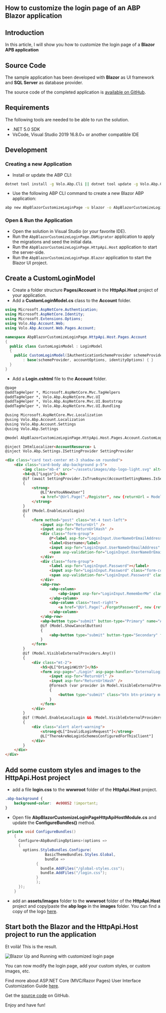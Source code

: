 ## How to customize the login page of an ABP Blazor application

## Introduction

In this article, I will show you how to customize the login page of a **Blazor APB application**

## Source Code

The sample application has been developed with **Blazor** as UI framework and **SQL Server** as database provider.

The source code of the completed application is [available on GitHub](https://github.com/bartvanhoey/AbpBlazorCustomizeLoginPage).

## Requirements

The following tools are needed to be able to run the solution.

* .NET 5.0 SDK
* VsCode, Visual Studio 2019 16.8.0+ or another compatible IDE

## Development

### Creating a new Application

* Install or update the ABP CLI:

```bash
dotnet tool install -g Volo.Abp.Cli || dotnet tool update -g Volo.Abp.Cli
```

* Use the following ABP CLI command to create a new Blazor ABP application:

```bash
abp new AbpBlazorCustomizeLoginPage -u blazor -o AbpBlazorCustomizeLoginPage
```

### Open & Run the Application

* Open the solution in Visual Studio (or your favorite IDE).
* Run the `AbpBlazorCustomizeLoginPage.DbMigrator` application to apply the migrations and seed the initial data.
* Run the `AbpBlazorCustomizeLoginPage.HttpApi.Host` application to start the server-side.
* Run the `AbpBlazorCustomizeLoginPage.Blazor` application to start the Blazor UI project.

## Create a CustomLoginModel

* Create a folder structure **Pages/Account** in the **HttpApi.Host** project of your application.
* Add a **CustomLoginModel.cs** class to the **Account** folder.

```csharp
using Microsoft.AspNetCore.Authentication;
using Microsoft.AspNetCore.Identity;
using Microsoft.Extensions.Options;
using Volo.Abp.Account.Web;
using Volo.Abp.Account.Web.Pages.Account;

namespace AbpBlazorCustomizeLoginPage.HttpApi.Host.Pages.Account
{
  public class CustomLoginModel : LoginModel
  {
    public CustomLoginModel(IAuthenticationSchemeProvider schemeProvider, IOptions<AbpAccountOptions> accountOptions, IOptions<IdentityOptions> identityOptions)
        : base(schemeProvider, accountOptions, identityOptions) { }
  }
}
```

* Add a **Login.cshtml** file to the **Account** folder.

```html
@page
@addTagHelper *, Microsoft.AspNetCore.Mvc.TagHelpers
@addTagHelper *, Volo.Abp.AspNetCore.Mvc.UI
@addTagHelper *, Volo.Abp.AspNetCore.Mvc.UI.Bootstrap
@addTagHelper *, Volo.Abp.AspNetCore.Mvc.UI.Bundling

@using Microsoft.AspNetCore.Mvc.Localization
@using Volo.Abp.Account.Localization
@using Volo.Abp.Account.Settings
@using Volo.Abp.Settings

@model AbpBlazorCustomizeLoginPage.HttpApi.Host.Pages.Account.CustomLoginModel

@inject IHtmlLocalizer<AccountResource> L
@inject Volo.Abp.Settings.ISettingProvider SettingProvider

<div class="card text-center mt-3 shadow-sm rounded">
    <div class="card-body abp-background p-5">
        <img class="mb-4" src="~/assets/images/abp-logo-light.svg" alt="ABP logo" width="115" height="55">
        <h4>@L["Login"]</h4>
        @if (await SettingProvider.IsTrueAsync(AccountSettingNames.IsSelfRegistrationEnabled))
        {
            <strong>
                @L["AreYouANewUser"]
                <a href="@Url.Page("./Register", new {returnUrl = Model.ReturnUrl, returnUrlHash = Model.ReturnUrlHash})" class="text-decoration-none">@L["Register"]</a>
            </strong>
        }
        @if (Model.EnableLocalLogin)
        {
            <form method="post" class="mt-4 text-left">
                <input asp-for="ReturnUrl" />
                <input asp-for="ReturnUrlHash" />
                <div class="form-group">
                    @*<label asp-for="LoginInput.UserNameOrEmailAddress"></label>*@
                    <label>Username</label>
                    <input asp-for="LoginInput.UserNameOrEmailAddress" class="form-control" />
                    <span asp-validation-for="LoginInput.UserNameOrEmailAddress" class="text-danger"></span>
                </div>
                <div class="form-group">
                    <label asp-for="LoginInput.Password"></label>
                    <input asp-for="LoginInput.Password" class="form-control" />
                    <span asp-validation-for="LoginInput.Password" class="text-danger"></span>
                </div>
                <abp-row>
                    <abp-column>
                        <abp-input asp-for="LoginInput.RememberMe" class="mb-4" />
                    </abp-column>
                    <abp-column class="text-right">
                        <a href="@Url.Page("./ForgotPassword", new {returnUrl = Model.ReturnUrl, returnUrlHash = Model.ReturnUrlHash})">@L["ForgotPassword"]</a>
                    </abp-column>
                </abp-row>
                <abp-button type="submit" button-type="Primary" name="Action" value="Login" class="btn-block btn-lg mt-3">@L["Login"]</abp-button>
                @if (Model.ShowCancelButton)
                {
                    <abp-button type="submit" button-type="Secondary" formnovalidate="formnovalidate" name="Action" value="Cancel" class="btn-block btn-lg mt-3">@L["Cancel"]</abp-button>
                }
            </form>
        }
        @if (Model.VisibleExternalProviders.Any())
        {
            <div class="mt-2">
                <h5>@L["OrLoginWith"]</h5>
                <form asp-page="./Login" asp-page-handler="ExternalLogin" asp-route-returnUrl="@Model.ReturnUrl" asp-route-returnUrlHash="@Model.ReturnUrlHash" method="post">
                    <input asp-for="ReturnUrl" />
                    <input asp-for="ReturnUrlHash" />
                    @foreach (var provider in Model.VisibleExternalProviders)
                    {
                        <button type="submit" class="btn btn-primary m-1" name="provider" value="@provider.AuthenticationScheme" title="@L["GivenTenantIsNotAvailable", provider.DisplayName]">@provider.DisplayName</button>
                    }
                </form>
            </div>
        }
        @if (!Model.EnableLocalLogin && !Model.VisibleExternalProviders.Any())
        {
            <div class="alert alert-warning">
                <strong>@L["InvalidLoginRequest"]</strong>
                @L["ThereAreNoLoginSchemesConfiguredForThisClient"]
            </div>
        }
    </div>
</div>
```

## Add some custom styles and images to the HttpApi.Host project

* add a file **login.css** to the **wwwroot** folder of the **HttpApi.Host** project.

```css
.abp-background {
    background-color:  #e90052 !important;
}
```

* Open file **AbpBlazorCustomizeLoginPageHttpApiHostModule.cs** and update the **ConfigureBundles()** method.

```csharp
 private void ConfigureBundles()
    {
      Configure<AbpBundlingOptions>(options =>
      {
        options.StyleBundles.Configure(
                  BasicThemeBundles.Styles.Global,
                  bundle =>
              {
                bundle.AddFiles("/global-styles.css");
                bundle.AddFiles("/login.css");
              }
              );
      });
    }
```

* add an **assets/images** folder to the **wwwroot** folder of the **HttpApi.Host** project and copy/paste the **abp logo** in the **images** folder.  You can find a copy of the logo [here](https://github.com/bartvanhoey/AbpBlazorCustomizeLoginPage/blob/main/src/AbpBlazorCustomizeLoginPage.HttpApi.Host/wwwroot/assets/images/abp-logo-light.svg).

## Start both the Blazor and the HttpApi.Host project to run the application

Et voilà! This is the result.

![Blazor Up and Running with customized login page](images/loginpage.jpg)

You can now modify the login page, add your custom styles, or custom images, etc.

Find more about ASP.NET Core (MVC/Razor Pages) User Interface Customization Guide [here](https://docs.abp.io/en/abp/4.1/UI/AspNetCore/Customization-User-Interface).

Get the [source code](https://github.com/bartvanhoey/AbpBlazorCustomizeLoginPage) on GitHub.

Enjoy and have fun!
